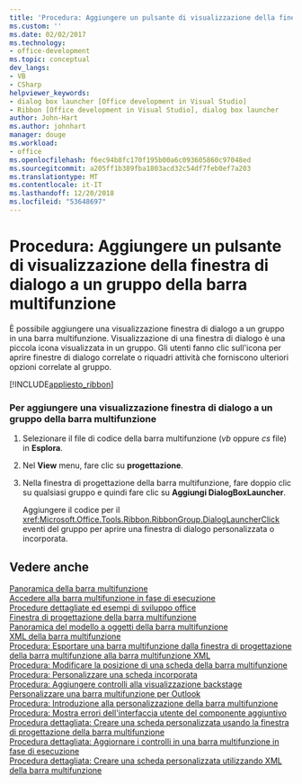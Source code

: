 ```yaml
---
title: 'Procedura: Aggiungere un pulsante di visualizzazione della finestra di dialogo a un gruppo della barra multifunzione'
ms.custom: ''
ms.date: 02/02/2017
ms.technology:
- office-development
ms.topic: conceptual
dev_langs:
- VB
- CSharp
helpviewer_keywords:
- dialog box launcher [Office development in Visual Studio]
- Ribbon [Office development in Visual Studio], dialog box launcher
author: John-Hart
ms.author: johnhart
manager: douge
ms.workload:
- office
ms.openlocfilehash: f6ec94b8fc170f195b00a6c093605860c97048ed
ms.sourcegitcommit: a205ff1b389fba1803acd32c54df7feb0ef7a203
ms.translationtype: MT
ms.contentlocale: it-IT
ms.lasthandoff: 12/20/2018
ms.locfileid: "53648697"
---
```

# <a name="how-to-add-a-dialog-box-launcher-to-a-ribbon-group"></a>Procedura: Aggiungere un pulsante di visualizzazione della finestra di dialogo a un gruppo della barra multifunzione
  È possibile aggiungere una visualizzazione finestra di dialogo a un gruppo in una barra multifunzione. Visualizzazione di una finestra di dialogo è una piccola icona visualizzata in un gruppo. Gli utenti fanno clic sull'icona per aprire finestre di dialogo correlate o riquadri attività che forniscono ulteriori opzioni correlate al gruppo.  
  
 [!INCLUDE[appliesto_ribbon](../vsto/includes/appliesto-ribbon-md.md)]  
  
### <a name="to-add-a-dialog-box-launcher-to-a-ribbon-group"></a>Per aggiungere una visualizzazione finestra di dialogo a un gruppo della barra multifunzione  
  
1.  Selezionare il file di codice della barra multifunzione (*vb* oppure *cs* file) in **Esplora**.  
  
2.  Nel **View** menu, fare clic su **progettazione**.  
  
3.  Nella finestra di progettazione della barra multifunzione, fare doppio clic su qualsiasi gruppo e quindi fare clic su **Aggiungi DialogBoxLauncher**.  
  
     Aggiungere il codice per il <xref:Microsoft.Office.Tools.Ribbon.RibbonGroup.DialogLauncherClick> eventi del gruppo per aprire una finestra di dialogo personalizzata o incorporata.  
  
## <a name="see-also"></a>Vedere anche  
 [Panoramica della barra multifunzione](../vsto/ribbon-overview.md)   
 [Accedere alla barra multifunzione in fase di esecuzione](../vsto/accessing-the-ribbon-at-run-time.md)   
 [Procedure dettagliate ed esempi di sviluppo office](../vsto/office-development-samples-and-walkthroughs.md)   
 [Finestra di progettazione della barra multifunzione](../vsto/ribbon-designer.md)   
 [Panoramica del modello a oggetti della barra multifunzione](../vsto/ribbon-object-model-overview.md)   
 [XML della barra multifunzione](../vsto/ribbon-xml.md)   
 [Procedura: Esportare una barra multifunzione dalla finestra di progettazione della barra multifunzione alla barra multifunzione XML](../vsto/how-to-export-a-ribbon-from-the-ribbon-designer-to-ribbon-xml.md)   
 [Procedura: Modificare la posizione di una scheda della barra multifunzione](../vsto/how-to-change-the-position-of-a-tab-on-the-ribbon.md)   
 [Procedura: Personalizzare una scheda incorporata](../vsto/how-to-customize-a-built-in-tab.md)   
 [Procedura: Aggiungere controlli alla visualizzazione backstage](../vsto/how-to-add-controls-to-the-backstage-view.md)   
 [Personalizzare una barra multifunzione per Outlook](../vsto/customizing-a-ribbon-for-outlook.md)   
 [Procedura: Introduzione alla personalizzazione della barra multifunzione](../vsto/how-to-get-started-customizing-the-ribbon.md)   
 [Procedura: Mostra errori dell'interfaccia utente del componente aggiuntivo](../vsto/how-to-show-add-in-user-interface-errors.md)   
 [Procedura dettagliata: Creare una scheda personalizzata usando la finestra di progettazione della barra multifunzione](../vsto/walkthrough-creating-a-custom-tab-by-using-the-ribbon-designer.md)   
 [Procedura dettagliata: Aggiornare i controlli in una barra multifunzione in fase di esecuzione](../vsto/walkthrough-updating-the-controls-on-a-ribbon-at-run-time.md)   
 [Procedura dettagliata: Creare una scheda personalizzata utilizzando XML della barra multifunzione](../vsto/walkthrough-creating-a-custom-tab-by-using-ribbon-xml.md)  
  
  
